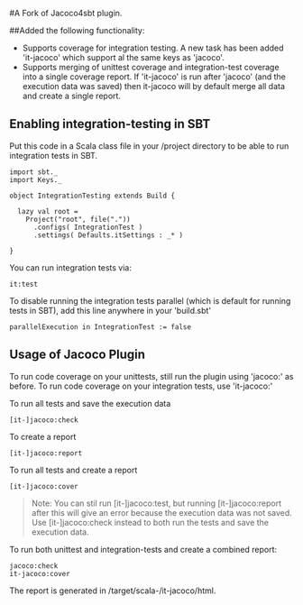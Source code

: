 #A Fork of Jacoco4sbt plugin.

##Added the following functionality:
+ Supports coverage for integration testing. A new task has been added 'it-jacoco' which support al the same keys as 'jacoco'.
+ Supports merging of unittest coverage and integration-test coverage into a single coverage report. If 'it-jacoco' is run after 'jacoco' (and the execution data was saved) then it-jacoco will by default merge all data and create a single report.

## Enabling integration-testing in SBT

Put this code in a Scala class file in your <project>/project directory to be able to run integration tests in SBT.

    import sbt._
    import Keys._

    object IntegrationTesting extends Build {

      lazy val root =
        Project("root", file("."))
          .configs( IntegrationTest )
          .settings( Defaults.itSettings : _* )

    }

You can run integration tests via:

    it:test

To disable running the integration tests parallel (which is default for running tests in SBT), add this line anywhere in your 'build.sbt'

    parallelExecution in IntegrationTest := false


## Usage of Jacoco Plugin

To run code coverage on your unittests, still run the plugin using 'jacoco:<key>' as before.
To run code coverage on your integration tests, use 'it-jacoco:<key>'

To run all tests and save the execution data

    [it-]jacoco:check

To create a report

    [it-]jacoco:report

To run all tests and create a report

    [it-]jacoco:cover

>Note: You can stil run [it-]jacoco:test, but running [it-]jacoco:report after this will give an error because the execution data was not saved. Use [it-]jacoco:check instead to both run the tests and save the execution data.

To run both unittest and integration-tests and create a combined report:

    jacoco:check
    it-jacoco:cover
The report is generated in <project>/target/scala-<version>/it-jacoco/html.